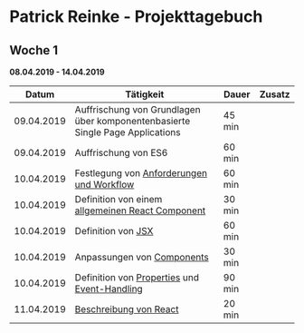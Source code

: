 # Patrick Reinke - Projekttagebuch

## Woche 1 
__08.04.2019 - 14.04.2019__

| Datum      | Tätigkeit                                                                                             | Dauer  | Zusatz |
| ---------- | ----------------------------------------------------------------------------------------------------- | ------ | ------ |
| 09.04.2019 | Auffrischung von Grundlagen über komponentenbasierte Single Page Applications                         | 45 min |        |
| 09.04.2019 | Auffrischung von ES6                                                                                  | 60 min |        |
| 10.04.2019 | Festlegung von [Anforderungen und Workflow](react/index#anforderungen)                                | 60 min |        |
| 10.04.2019 | Definition von einem [allgemeinen React Component](react/index#components)                            | 30 min |        |
| 10.04.2019 | Definition von [JSX](react/index#jsx)                                                                 | 60 min |        |
| 10.04.2019 | Anpassungen von [Components](react/index#components)                                                  | 30 min |        |
| 10.04.2019 | Definition von [Properties](react/index#properties) und [Event-Handling](react/index#event-handling)  | 90 min |        | 
| 11.04.2019 | [Beschreibung von React](react/index#was-ist-react)                                                   | 20 min |        |

